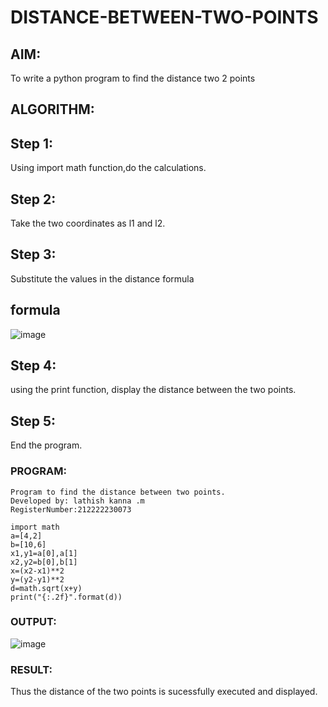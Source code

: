 # DISTANCE-BETWEEN-TWO-POINTS

## AIM:
To write a python program to find the distance two 2 points

## ALGORITHM:
## Step 1:
Using import math function,do the calculations.

## Step 2:
Take the two coordinates as l1 and l2.

## Step 3:
Substitute the values in the distance formula

## formula
![image](https://user-images.githubusercontent.com/120359170/226855592-50367d97-3b77-48dc-aaa1-a2b574c9ee82.png)


## Step 4:
using the print function, display the distance between the two points.

## Step 5:
End the program. 
### PROGRAM:
```
Program to find the distance between two points.
Developed by: lathish kanna .m
RegisterNumber:212222230073
```
```
import math
a=[4,2]
b=[10,6]
x1,y1=a[0],a[1]
x2,y2=b[0],b[1]
x=(x2-x1)**2
y=(y2-y1)**2
d=math.sqrt(x+y)
print("{:.2f}".format(d))
```

### OUTPUT:
![image](https://user-images.githubusercontent.com/120359170/226855887-2deb55be-c8ea-4ef3-8630-bc16663b7c3c.png)

### RESULT:
Thus the distance of the two points is sucessfully executed and displayed.



